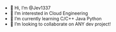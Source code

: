 - 👋 Hi, I’m @Jev1337
- 👀 I’m interested in Cloud Engineering
- 🌱 I’m currently learning C/C++ Java Python
- 💞️ I’m looking to collaborate on ANY dev project!

<!---
Jev1337/Jev1337 is a ✨ special ✨ repository because its `README.md` (this file) appears on your GitHub profile.
You can click the Preview link to take a look at your changes.
--->
